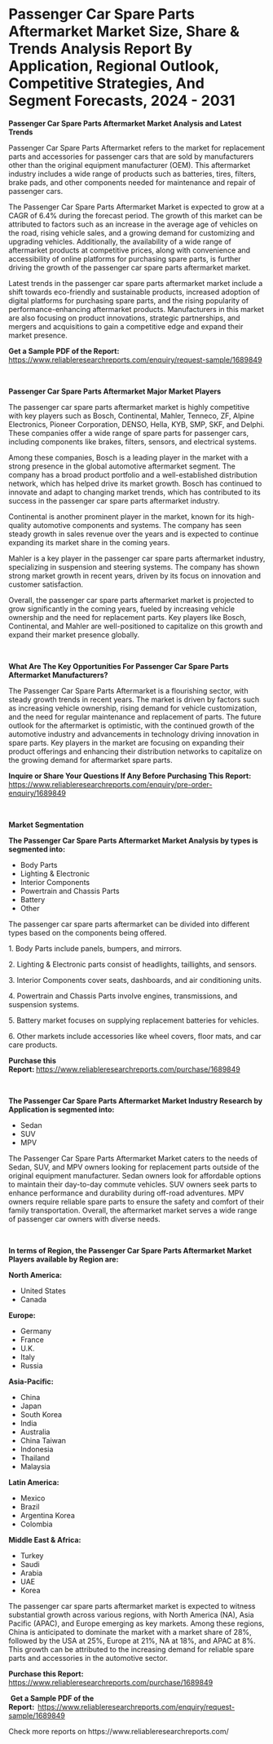 <p><h1>Passenger Car Spare Parts Aftermarket Market Size, Share & Trends Analysis Report By Application, Regional Outlook, Competitive Strategies, And Segment Forecasts, 2024 - 2031</h1></p><p><strong>Passenger Car Spare Parts Aftermarket Market Analysis and Latest Trends</strong></p>
<p><p>Passenger Car Spare Parts Aftermarket refers to the market for replacement parts and accessories for passenger cars that are sold by manufacturers other than the original equipment manufacturer (OEM). This aftermarket industry includes a wide range of products such as batteries, tires, filters, brake pads, and other components needed for maintenance and repair of passenger cars.</p><p>The Passenger Car Spare Parts Aftermarket Market is expected to grow at a CAGR of 6.4% during the forecast period. The growth of this market can be attributed to factors such as an increase in the average age of vehicles on the road, rising vehicle sales, and a growing demand for customizing and upgrading vehicles. Additionally, the availability of a wide range of aftermarket products at competitive prices, along with convenience and accessibility of online platforms for purchasing spare parts, is further driving the growth of the passenger car spare parts aftermarket market.</p><p>Latest trends in the passenger car spare parts aftermarket market include a shift towards eco-friendly and sustainable products, increased adoption of digital platforms for purchasing spare parts, and the rising popularity of performance-enhancing aftermarket products. Manufacturers in this market are also focusing on product innovations, strategic partnerships, and mergers and acquisitions to gain a competitive edge and expand their market presence.</p></p>
<p><strong>Get a Sample PDF of the Report:&nbsp;</strong> <a href="https://www.reliableresearchreports.com/enquiry/request-sample/1689849">https://www.reliableresearchreports.com/enquiry/request-sample/1689849</a></p>
<p>&nbsp;</p>
<p><strong>Passenger Car Spare Parts Aftermarket Major Market Players</strong></p>
<p><p>The passenger car spare parts aftermarket market is highly competitive with key players such as Bosch, Continental, Mahler, Tenneco, ZF, Alpine Electronics, Pioneer Corporation, DENSO, Hella, KYB, SMP, SKF, and Delphi. These companies offer a wide range of spare parts for passenger cars, including components like brakes, filters, sensors, and electrical systems.</p><p>Among these companies, Bosch is a leading player in the market with a strong presence in the global automotive aftermarket segment. The company has a broad product portfolio and a well-established distribution network, which has helped drive its market growth. Bosch has continued to innovate and adapt to changing market trends, which has contributed to its success in the passenger car spare parts aftermarket industry.</p><p>Continental is another prominent player in the market, known for its high-quality automotive components and systems. The company has seen steady growth in sales revenue over the years and is expected to continue expanding its market share in the coming years.</p><p>Mahler is a key player in the passenger car spare parts aftermarket industry, specializing in suspension and steering systems. The company has shown strong market growth in recent years, driven by its focus on innovation and customer satisfaction.</p><p>Overall, the passenger car spare parts aftermarket market is projected to grow significantly in the coming years, fueled by increasing vehicle ownership and the need for replacement parts. Key players like Bosch, Continental, and Mahler are well-positioned to capitalize on this growth and expand their market presence globally.</p></p>
<p>&nbsp;</p>
<p><strong>What Are The Key Opportunities For Passenger Car Spare Parts Aftermarket Manufacturers?</strong></p>
<p><p>The Passenger Car Spare Parts Aftermarket is a flourishing sector, with steady growth trends in recent years. The market is driven by factors such as increasing vehicle ownership, rising demand for vehicle customization, and the need for regular maintenance and replacement of parts. The future outlook for the aftermarket is optimistic, with the continued growth of the automotive industry and advancements in technology driving innovation in spare parts. Key players in the market are focusing on expanding their product offerings and enhancing their distribution networks to capitalize on the growing demand for aftermarket spare parts.</p></p>
<p><strong>Inquire or Share Your Questions If Any Before Purchasing This Report:</strong> <a href="https://www.reliableresearchreports.com/enquiry/pre-order-enquiry/1689849">https://www.reliableresearchreports.com/enquiry/pre-order-enquiry/1689849</a></p>
<p>&nbsp;</p>
<p><strong>Market Segmentation</strong></p>
<p><strong>The Passenger Car Spare Parts Aftermarket Market Analysis by types is segmented into:</strong></p>
<p><ul><li>Body Parts</li><li>Lighting & Electronic</li><li>Interior Components</li><li>Powertrain and Chassis Parts</li><li>Battery</li><li>Other</li></ul></p>
<p><p>The passenger car spare parts aftermarket can be divided into different types based on the components being offered. </p><p>1. Body Parts include panels, bumpers, and mirrors.</p><p>2. Lighting & Electronic parts consist of headlights, taillights, and sensors.</p><p>3. Interior Components cover seats, dashboards, and air conditioning units.</p><p>4. Powertrain and Chassis Parts involve engines, transmissions, and suspension systems.</p><p>5. Battery market focuses on supplying replacement batteries for vehicles.</p><p>6. Other markets include accessories like wheel covers, floor mats, and car care products.</p></p>
<p><strong>Purchase this Report:&nbsp;</strong><a href="https://www.reliableresearchreports.com/purchase/1689849">https://www.reliableresearchreports.com/purchase/1689849</a></p>
<p>&nbsp;</p>
<p><strong>The Passenger Car Spare Parts Aftermarket Market Industry Research by Application is segmented into:</strong></p>
<p><ul><li>Sedan</li><li>SUV</li><li>MPV</li></ul></p>
<p><p>The Passenger Car Spare Parts Aftermarket Market caters to the needs of Sedan, SUV, and MPV owners looking for replacement parts outside of the original equipment manufacturer. Sedan owners look for affordable options to maintain their day-to-day commute vehicles. SUV owners seek parts to enhance performance and durability during off-road adventures. MPV owners require reliable spare parts to ensure the safety and comfort of their family transportation. Overall, the aftermarket market serves a wide range of passenger car owners with diverse needs.</p></p>
<p>&nbsp;</p>
<p><strong>In terms of Region, the Passenger Car Spare Parts Aftermarket Market Players available by Region are:</strong></p>
<p>
    <p> <strong> North America: </strong>
        <ul>
            <li>United States</li>
            <li>Canada</li>
        </ul>
        </p> 
    <p> <strong> Europe: </strong>
        <ul>
            <li>Germany</li>
            <li>France</li>
            <li>U.K.</li>
            <li>Italy</li>
            <li>Russia</li>
        </ul>
        </p> 
    <p> <strong> Asia-Pacific: </strong>
        <ul>
            <li>China</li>
            <li>Japan</li>
            <li>South Korea</li>
            <li>India</li>
            <li>Australia</li>
            <li>China Taiwan</li>
            <li>Indonesia</li>
            <li>Thailand</li>
            <li>Malaysia</li>
        </ul>
        </p> 
    <p> <strong> Latin America: </strong>
        <ul>
            <li>Mexico</li>
            <li>Brazil</li>
            <li>Argentina Korea</li>
            <li>Colombia</li>
        </ul>
        </p> 
    <p> <strong> Middle East & Africa: </strong>
        <ul>
            <li>Turkey</li>
            <li>Saudi</li>
            <li>Arabia</li>
            <li>UAE</li>
            <li>Korea</li>
        </ul>
    </p>
    </p>
<p><p>The passenger car spare parts aftermarket market is expected to witness substantial growth across various regions, with North America (NA), Asia Pacific (APAC), and Europe emerging as key markets. Among these regions, China is anticipated to dominate the market with a market share of 28%, followed by the USA at 25%, Europe at 21%, NA at 18%, and APAC at 8%. This growth can be attributed to the increasing demand for reliable spare parts and accessories in the automotive sector.</p></p>
<p><strong>Purchase this Report: </strong><a href="https://www.reliableresearchreports.com/purchase/1689849">https://www.reliableresearchreports.com/purchase/1689849</a></p>
<p>&nbsp;<strong>Get a Sample PDF of the Report:&nbsp;&nbsp;</strong><a href="https://www.reliableresearchreports.com/enquiry/request-sample/1689849">https://www.reliableresearchreports.com/enquiry/request-sample/1689849</a></p>
<p><strong></strong></p>
<p>Check more reports on https://www.reliableresearchreports.com/</p>